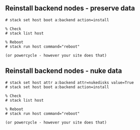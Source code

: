 
## Reinstall backend nodes - preserve data

```
# stack set host boot a:backend action=install

% Check
# stack list host

% Reboot
# stack run host command="reboot"

(or powercycle - however your site does that)
```

## Reinstall backend nodes - nuke data
```
# stack set host attr a:backend attr=nukedisks value=True
# stack set host boot a:backend action=install

% Check
# stack list host

% Reboot
# stack run host command="reboot"

(or powercycle - however your site does that)
```
